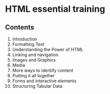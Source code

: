 # HTML essential training

## Contents

1. Introduction
2. Formatting Text
3. Understanding the Power of HTML
4. Linking and navigation
5. Images and Graphics
6. Media
7. More ways to identify content
8. Putting it all together
9. Forms and interactive elements
10. Structuring Tabular Data 
